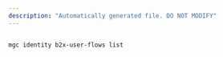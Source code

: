 ```yaml
---
description: "Automatically generated file. DO NOT MODIFY"
---
```


```bash

mgc identity b2x-user-flows list

```